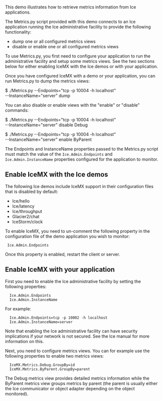 This demo illustrates how to retrieve metrics information from Ice
applications.

The Metrics.py script provided with this demo connects to an Ice
application running the Ice administrative facility to provide the
following functionality:

- dump one or all configured metrics views
- disable or enable one or all configured metrics views

To use Metrics.py, you first need to configure your application to run
the administrative facility and setup some metrics views. See the two
sections below for either enabling IceMX with the Ice demos or with
your application.

Once you have configured IceMX with a demo or your application, you
can run Metrics.py to dump the metrics views:

 $ ./Metrics.py --Endpoints="tcp -p 10004 -h localhost" \
       --InstanceName="server" dump

You can also disable or enable views with the "enable" or "disable"
commands:

 $ ./Metrics.py --Endpoints="tcp -p 10004 -h localhost" \
       --InstanceName="server" disable Debug

 $ ./Metrics.py --Endpoints="tcp -p 10004 -h localhost" \
       --InstanceName="server" enable ByParent

The Endpoints and InstanceName properties passed to the Metrics.py
script must match the value of the `Ice.Admin.Endpoints` and
`Ice.Admin.InstanceName` properties configured for the application to
monitor.


Enable IceMX with the Ice demos
-------------------------------

The following Ice demos include IceMX support in their configuration
files that is disabled by default:

- Ice/hello
- Ice/latency
- Ice/throughput
- Glacier2/chat
- IceStorm/clock

To enable IceMX, you need to un-comment the following property in the
configuration file of the demo application you wish to monitor:
```
 Ice.Admin.Endpoints
```
Once this property is enabled, restart the client or server.


Enable IceMX with your application
----------------------------------

First you need to enable the Ice administrative facility by setting the
following properties:
```
  Ice.Admin.Endpoints
  Ice.Admin.InstanceName
```
For example:
```
  Ice.Admin.Endpoints=tcp -p 10002 -h localhost
  Ice.Admin.InstanceName=server
```
Note that enabling the Ice administrative facility can have security
implications if your network is not secured. See the Ice manual for
more information on this.

Next, you need to configure metrics views. You can for example use the
following properties to enable two metrics views:
```
  IceMX.Metrics.Debug.GroupBy=id
  IceMX.Metrics.ByParent.GroupBy=parent
```
The Debug metrics view provides detailed metrics information while the
ByParent metrics view groups metrics by parent (the parent is usually
either the Ice communicator or object adapter depending on the object
monitored).
